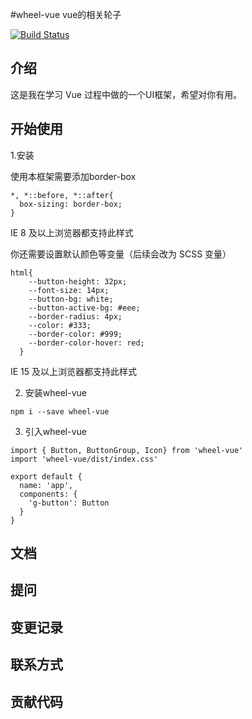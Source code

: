  #wheel-vue vue的相关轮子

[![Build Status](https://travis-ci.org/xhrbtk/wheel-vue.svg?branch=master)](https://travis-ci.org/xhrbtk/wheel-vue)

## 介绍
这是我在学习 Vue 过程中做的一个UI框架，希望对你有用。
## 开始使用

1.安装

使用本框架需要添加border-box

  ```
  *, *::before, *::after{
    box-sizing: border-box;
  }
  ```
IE 8 及以上浏览器都支持此样式

你还需要设置默认颜色等变量（后续会改为 SCSS 变量）

  ```
  html{
      --button-height: 32px;
      --font-size: 14px;
      --button-bg: white;
      --button-active-bg: #eee;
      --border-radius: 4px;
      --color: #333;
      --border-color: #999;
      --border-color-hover: red;
    }
  ```
IE 15 及以上浏览器都支持此样式

2. 安装wheel-vue

  ```
  npm i --save wheel-vue
  ```
3. 引入wheel-vue

  ```
  import { Button, ButtonGroup, Icon} from 'wheel-vue'
  import 'wheel-vue/dist/index.css'

  export default {
    name: 'app',
    components: {
      'g-button': Button
    }
  }
```




## 文档

## 提问

## 变更记录

## 联系方式

## 贡献代码

